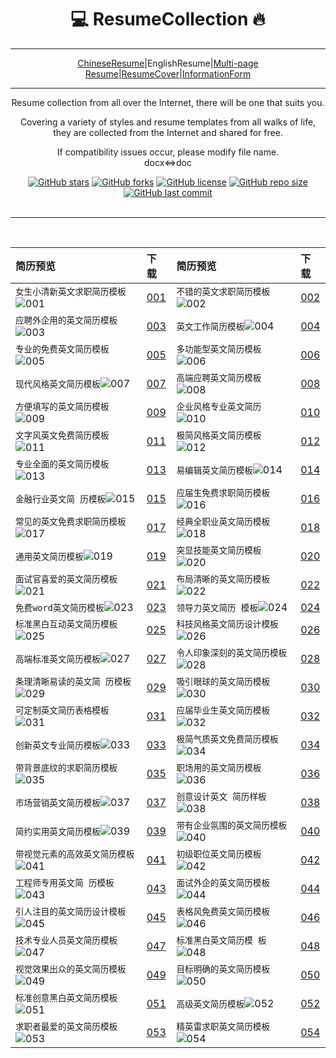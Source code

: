 
<div align="center">
<h1>💻 ResumeCollection 🔥</h1>

---

[ChineseResume](README.md)|EnglishResume|[Multi-page Resume](MultiResume.md)|[ResumeCover](ResumeCover.md)|[InformationForm](TableResume.md)


---

Resume collection from all over the Internet, there will be one that suits you.

<p align="center">
Covering a variety of styles and resume templates from all walks of life, they are collected from the Internet and shared for free.
<br></p>
If compatibility issues occur, please modify file name.<br>
docx<=>doc


[![GitHub stars](https://img.shields.io/github/stars/mmmlllnnn/ResumeCollection.svg?style=popout-square)](https://github.com/mmmlllnnn/ResumeCollection)
[![GitHub forks](https://img.shields.io/github/forks/mmmlllnnn/ResumeCollection.svg)](https://github.com//mmmlllnnn/ResumeCollection)
[![GitHub license](https://img.shields.io/github/license/mmmlllnnn/ResumeCollection)](https://github.com/mmmlllnnn/ResumeCollection)
[![GitHub repo size](https://img.shields.io/github/repo-size/mmmlllnnn/ResumeCollection.svg)](https://github.com/mmmlllnnn/ResumeCollection)
[![GitHub last commit](https://img.shields.io/github/last-commit/mmmlllnnn/ResumeCollection.svg)](https://github.com/mmmlllnnn/ResumeCollection)
<br>
<br>

---

<br>
</div>

| 简历预览 |  下载  | 简历预览  | 下载  |
|:---------|:------|:---------|:------| 
|`女生小清新英文求职简历模板`![001](2.EnglishResume/001/001.jpg)|[001](2.EnglishResume/001/)|`不错的英文求职简历模板`![002](2.EnglishResume/002/002.jpg)|[002](2.EnglishResume/002/)
|`应聘外企用的英文简历模板`![003](2.EnglishResume/003/003.jpg)|[003](2.EnglishResume/003/)|`英文工作简历模板`![004](2.EnglishResume/004/004.jpg)|[004](2.EnglishResume/004/)
|`专业的免费英文简历模板`![005](2.EnglishResume/005/005.jpg)|[005](2.EnglishResume/005/)|`多功能型英文简历模板`![006](2.EnglishResume/006/006.jpg)|[006](2.EnglishResume/006/)
|`现代风格英文简历模板`![007](2.EnglishResume/007/007.jpg)|[007](2.EnglishResume/007/)|`高端应聘英文简历模板`![008](2.EnglishResume/008/008.jpg)|[008](2.EnglishResume/008/)
|`方便填写的英文简历模板`![009](2.EnglishResume/009/009.jpg)|[009](2.EnglishResume/009/)|`企业风格专业英文简历`![010](2.EnglishResume/010/010.jpg)|[010](2.EnglishResume/010/)
|`文字风英文免费简历模板`![011](2.EnglishResume/011/011.jpg)|[011](2.EnglishResume/011/)|`极简风格英文简历模板`![012](2.EnglishResume/012/012.jpg)|[012](2.EnglishResume/012/)
|`专业全面的英文简历模板`![013](2.EnglishResume/013/013.jpg)|[013](2.EnglishResume/013/)|`易编辑英文简历模板`![014](2.EnglishResume/014/014.jpg)|[014](2.EnglishResume/014/)
|`金融行业英文简 历模板`![015](2.EnglishResume/015/015.jpg)|[015](2.EnglishResume/015/)|`应届生免费求职简历模板`![016](2.EnglishResume/016/016.jpg)|[016](2.EnglishResume/016/)
|`常见的英文免费求职简历模板`![017](2.EnglishResume/017/017.jpg)|[017](2.EnglishResume/017/)|`经典全职业英文简历模板`![018](2.EnglishResume/018/018.jpg)|[018](2.EnglishResume/018/)
|`通用英文简历模板`![019](2.EnglishResume/019/019.jpg)|[019](2.EnglishResume/019/)|`突显技能英文简历模板`![020](2.EnglishResume/020/020.jpg)|[020](2.EnglishResume/020/)
|`面试官喜爱的英文简历模板`![021](2.EnglishResume/021/021.jpg)|[021](2.EnglishResume/021/)|`布局清晰的英文简历模板`![022](2.EnglishResume/022/022.jpg)|[022](2.EnglishResume/022/)
|`免费word英文简历模板`![023](2.EnglishResume/023/023.jpg)|[023](2.EnglishResume/023/)|`领导力英文简历 模板`![024](2.EnglishResume/024/024.jpg)|[024](2.EnglishResume/024/)
|`标准黑白互动英文简历模板`![025](2.EnglishResume/025/025.jpg)|[025](2.EnglishResume/025/)|`科技风格英文简历设计模板`![026](2.EnglishResume/026/026.jpg)|[026](2.EnglishResume/026/)
|`高端标准英文简历模板`![027](2.EnglishResume/027/027.jpg)|[027](2.EnglishResume/027/)|`令人印象深刻的英文简历模板`![028](2.EnglishResume/028/028.jpg)|[028](2.EnglishResume/028/)
|`条理清晰易读的英文简 历模板`![029](2.EnglishResume/029/029.jpg)|[029](2.EnglishResume/029/)|`吸引眼球的英文简历模板`![030](2.EnglishResume/030/030.jpg)|[030](2.EnglishResume/030/)
|`可定制英文简历表格模板`![031](2.EnglishResume/031/031.jpg)|[031](2.EnglishResume/031/)|`应届毕业生英文简历模板`![032](2.EnglishResume/032/032.jpg)|[032](2.EnglishResume/032/)
|`创新英文专业简历模板`![033](2.EnglishResume/033/033.jpg)|[033](2.EnglishResume/033/)|`极简气质英文免费简历模板`![034](2.EnglishResume/034/034.jpg)|[034](2.EnglishResume/034/)
|`带背景底纹的求职简历模板`![035](2.EnglishResume/035/035.jpg)|[035](2.EnglishResume/035/)|`职场用的英文简历模板`![036](2.EnglishResume/036/036.jpg)|[036](2.EnglishResume/036/)
|`市场营销英文简历模板`![037](2.EnglishResume/037/037.jpg)|[037](2.EnglishResume/037/)|`创意设计英文 简历样板`![038](2.EnglishResume/038/038.jpg)|[038](2.EnglishResume/038/)
|`简约实用英文简历模板`![039](2.EnglishResume/039/039.jpg)|[039](2.EnglishResume/039/)|`带有企业氛围的英文简历模板`![040](2.EnglishResume/040/040.jpg)|[040](2.EnglishResume/040/)
|`带视觉元素的高效英文简历模板`![041](2.EnglishResume/041/041.jpg)|[041](2.EnglishResume/041/)|`初级职位英文简历模板`![042](2.EnglishResume/042/042.jpg)|[042](2.EnglishResume/042/)
|`工程师专用英文简 历模板`![043](2.EnglishResume/043/043.jpg)|[043](2.EnglishResume/043/)|`面试外企的英文简历模板`![044](2.EnglishResume/044/044.jpg)|[044](2.EnglishResume/044/)
|`引人注目的英文简历设计模板`![045](2.EnglishResume/045/045.jpg)|[045](2.EnglishResume/045/)|`表格风免费英文简历模板`![046](2.EnglishResume/046/046.jpg)|[046](2.EnglishResume/046/)
|`技术专业人员英文简历模板`![047](2.EnglishResume/047/047.jpg)|[047](2.EnglishResume/047/)|`标准黑白英文简历模 板`![048](2.EnglishResume/048/048.jpg)|[048](2.EnglishResume/048/)
|`视觉效果出众的英文简历模板`![049](2.EnglishResume/049/049.jpg)|[049](2.EnglishResume/049/)|`目标明确的英文简历模板`![050](2.EnglishResume/050/050.jpg)|[050](2.EnglishResume/050/)
|`标准创意黑白英文简历模板`![051](2.EnglishResume/051/051.jpg)|[051](2.EnglishResume/051/)|`高级英文简历模板`![052](2.EnglishResume/052/052.jpg)|[052](2.EnglishResume/052/)
|`求职者最爱的英文简历模板`![053](2.EnglishResume/053/053.jpg)|[053](2.EnglishResume/053/)|`精英雷求职英文简历模板`![054](2.EnglishResume/054/054.jpg)|[054](2.EnglishResume/054/)


